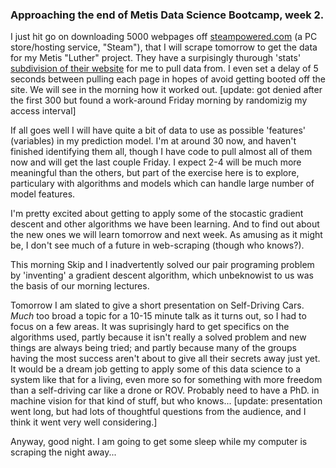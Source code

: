 ### Approaching the end of Metis Data Science Bootcamp, week 2.

I just hit go on downloading 5000 webpages off [steampowered.com](steampowered.com) (a PC store/hosting service, "Steam"), that I will scrape tomorrow to get the data for my Metis "Luther" project.  They have a surpisingly thurough 'stats' [subdivision of their website](https://steamdb.info/app/72850/) for me to pull data from.  I even set a delay of 5 seconds between pulling each page in hopes of avoid getting booted off the site.  We will see in the morning how it worked out.  [update:  got denied after the first 300 but found a work-around Friday morning by randomizig my access interval]

If all goes well I will have quite a bit of data to use as possible 'features' (variables) in my prediction model.  I'm at around 30 now, and haven't finished identifying them all, though I have code to pull almost all of them now and will get the last couple Friday.  I expect 2-4 will be much more meaningful than the others, but part of the exercise here is to explore, particulary with algorithms and models which can handle large number of model features.

I'm pretty excited about getting to apply some of the stocastic gradient descent and other algorithms we have been learning.  And to find out about the new ones we will learn tomorrow and next week.  As amusing as it might be, I don't see much of a future in web-scraping (though who knows?).

This morning Skip and I inadvertently solved our pair programing problem by 'inventing' a gradient descent algorithm, which unbeknowist to us was the basis of our morning lectures.

Tomorrow I am slated to give a short presentation on Self-Driving Cars.  *Much* too broad a topic for a 10-15 minute talk as it turns out, so I had to focus on a few areas.  It was suprisingly hard to get specifics on the algorithms used, partly because it isn't really a solved problem and new things are always being tried; and partly because many of the groups having the most success aren't about to give all their secrets away just yet.  It would be a dream job getting to apply some of this data science to a system like that for a living, even more so for something with more freedom than a self-driving car like a drone or ROV.  Probably need to have a PhD. in machine vision for that kind of stuff, but who knows...  [update: presentation went long, but had lots of thoughtful questions from the audience, and I think it went very well considering.]

Anyway, good night.  I am going to get some sleep while my computer is scraping the night away...
